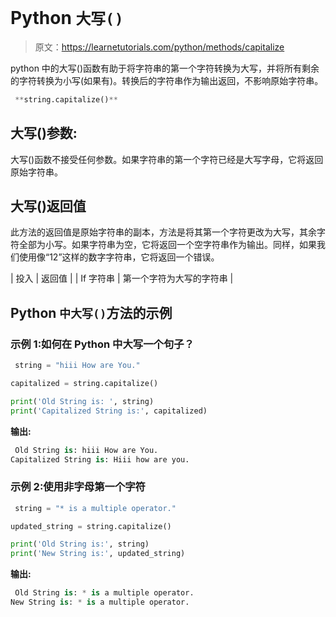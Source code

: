 # Python `大写()`

> 原文：<https://learnetutorials.com/python/methods/capitalize>

python 中的大写()函数有助于将字符串的第一个字符转换为大写，并将所有剩余的字符转换为小写(如果有)。转换后的字符串作为输出返回，不影响原始字符串。

```py
 **string.capitalize()** 

```

## 大写()参数:

大写()函数不接受任何参数。如果字符串的第一个字符已经是大写字母，它将返回原始字符串。

## 大写()返回值

此方法的返回值是原始字符串的副本，方法是将其第一个字符更改为大写，其余字符全部为小写。如果字符串为空，它将返回一个空字符串作为输出。同样，如果我们使用像“12”这样的数字字符串，它将返回一个错误。

| 投入 | 返回值 |
| If 字符串 | 第一个字符为大写的字符串 |

## Python `中大写()`方法的示例

### 示例 1:如何在 Python 中大写一个句子？

```py
 string = "hiii How are You."

capitalized = string.capitalize()

print('Old String is: ', string)
print('Capitalized String is:', capitalized) 

```

**输出:**

```py
 Old String is: hiii How are You.
Capitalized String is: Hiii how are you. 
```

### 示例 2:使用非字母第一个字符

```py
 string = "* is a multiple operator."

updated_string = string.capitalize()

print('Old String is:', string)
print('New String is:', updated_string) 

```

**输出:**

```py
 Old String is: * is a multiple operator.
New String is: * is a multiple operator. 
```